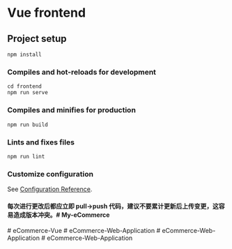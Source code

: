 # Vue frontend

## Project setup
```
npm install
```

### Compiles and hot-reloads for development
```
cd frontend
npm run serve
```

### Compiles and minifies for production
```
npm run build
```

### Lints and fixes files
```
npm run lint
```

### Customize configuration
See [Configuration Reference](https://cli.vuejs.org/config/).

#### 每次进行更改后都应立即 pull->push 代码，建议不要累计更新后上传变更，这容易造成版本冲突。#   M y - e C o m m e r c e  
 #   e C o m m e r c e - V u e  
 #   e C o m m e r c e - W e b - A p p l i c a t i o n  
 #   e C o m m e r c e - W e b - A p p l i c a t i o n  
 #   e C o m m e r c e - W e b - A p p l i c a t i o n  
 
